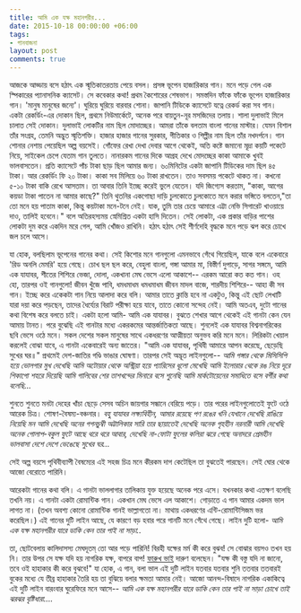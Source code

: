 ```yaml
---
title: আমি এক যক্ষ মহানগরীর...
date: 2015-10-18 00:00:00 +06:00
tags:
- গানবাজনা
layout: post
comments: true
---
```


আজকে আড্ডায় বসে হঠাৎ এক স্মৃতিকাতরতায় পেয়ে বসল। প্রসঙ্গ ভূপেন হাজারিকার গান। মনে পড়ে গেল এক স্পিকারের প্যানাসনিক ক্যাসেট। সে কবেকার কথা! প্রথম কৈশোরের শেষভাগ। সমস্তদিন ফাঁকে ফাঁকে ভূপেন হাজারিকার গান। 'মানুষ মানুষের জন্যে'। ঘুরিয়ে ঘুরিয়ে বারবার শোনা। জাপানি টিডিকে ক্যাসেটে যত্নে রেকর্ড করা সব গান। একটা রেকর্ডিং-এর দোকান ছিল, প্রথমে নিউমার্কেটে, অনেক পরে বায়তুন-নূর মসজিদের তলায়। শালা দুলাভাই মিলে চালাত সেই দোকান। দুলাভাই লোকটির নাম ছিল মোদাচ্ছের। আমরা তাঁকে বলতাম বাংলা গানের মাস্টার। যেমন বিশাল তাঁর সংগ্রহ, তেমনি অদ্ভুত স্মৃতিশক্তি। হাজার হাজার গানের সুরকার, গীতিকার ও শিল্পীর নাম ছিল তাঁর নখদর্পনে। গান শোনার নেশায় পেয়েছিল অল্প বয়সেই। গোঁফের রেখা দেখা দেবার আগে থেকেই, অতি কষ্টে জমানো মূদ্রা কয়টি পকেটে নিয়ে, সাইকেল চেপে যেতাম গান তুলতে। নানারকম গানের দিকে আগ্রহ দেখে মোদচ্ছের কাকা আমাকে খুবই ভালবাসতেন। প্রতি ক্যাসেটে পাঁচ টাকা ছাড় ছিল আমার জন্য। ৬০মিনিটের একটা জাপানি টিডিকের দাম ছিল ৪৫ টাকা। আর রেকর্ডিং ফি ২০ টাকা। কাকা সব মিলিয়ে ৬০ টাকা রাখতেন। তাও সবসময় পকেটে থাকত না। কখনো ৫-১০ টাকা বাকি রেখে আসতাম। তা আবার তিনি ইচ্ছে করেই ভুলে যেতেন। যদি জিগ্যেস করতাম, "কাকা, আগের কয়ডা টাকা পাতেন না আমার কাছে?" তিনি থুতনির একগোছা দাড়ি চুলকোতে চুলকোতে মনে করার ভঙ্গিতে বলতেন,"তা তো মনে হয় পাতাম কাকা, কিন্তু কয়টাকা মনে-টনে নেই। যাক, তুমি তার চেয়ে আমারে এট্টা নেভি সিগারেট খাওয়ায়ে দাও, তালিই হবেনে।" বলে অতিরহস্যময় স্নেমিশ্রিত একটা হাসি দিতেন। সেই লোকটা, এক প্রকার বাড়ির পাশের লোকটা দুম করে একদিন মরে গেল, আমি খোঁজও রাখিনি। হঠাৎ হঠাৎ সেই শীর্ণদেহি বৃদ্ধকে মনে পড়ে ঝপ করে চোখে জল চলে আসে।

যা হোক, বলছিলাম ভূপেনের গানের কথা। সেই কিশোর মনে গানগুলো এমনভাবে গেঁথে গিয়েছিল, যাকে বলে একেবারে 'রিড অনলি মেমরি' হয়ে গেছে। চোখ ছল ছল করে, বেহুলা বাংলা, গঙ্গা আমার মা, বিস্তীর্ণ দুপাড়ে, সাগর সঙ্গমে, আমি এক যাযাবর, শীতের শিশিরে ভেজা, দোলা, একখানা মেঘ ভেসে এলো আকাশে-- এরকম আরো কত কত গান। ওহ হো, তারপর ওই গানগুলো! জীবন খুঁজে পাবি, ধমধমাধম ধমধমাধম জীবন মাদল বাজে, শারদীয় শিশিরে-- আহা কী সব গান। ইচ্ছে করে একেকটা গান নিয়ে আলাদা করে বলি। আমার তাতে ক্লান্তি হবে না একটুও, কিন্তু এই ছোট লেখাটি যারা দয়া করে পড়ছেন, তাদের ধৈর্য্যের বিরাট পরীক্ষা হয়ে যাবে, তাতে কোনো সন্দেহ নেই। আমি অতএব, দুটো গানের কথা বিশেষ করে বলতে চাই। একটা হলো আমি- আমি এক যাযাবর। বুঝতে শেখার আগে থেকেই এই গানটা কেন যেন আমায় টানত। পরে বুঝেছি এই গানটার মধ্যে একরকমের আন্তর্জাতিকতা আছে। শুনলেই এক যাযাবর বিশ্বনাগরিকের ছবি ভেসে ওঠে মনে। সকল দেশের সকল মানুষের সাথে একধরণের আত্মীয়তা অনুভব করি মনে মনে। লিরিকটা খেয়াল করলেই বোঝা যাবে, এ গানটা একেবারেই অন্য জাতের। "আমি এক যাযাবর, পৃথিবী আমারে আপন করেছে, ছেড়েছি সুখের ঘর॥" প্রথমেই দেশ-জাতির গণ্ডি ভাঙার ঘোষণা। তারপর সেই অদ্ভূত লাইনগুলো--
_আমি গঙ্গার থেকে মিসিসিপি হয়ে ভোলগার মুখ দেখেছি_
_আমি অটোয়ার থেকে অস্ট্রিয়া হয়ে প্যারিসের ধূলো মেখেছি_
_আমি ইলোরার থেকে রঙ নিয়ে দূরে শিকাগো শহরে দিয়েছি_
_আমি গালিবের শের তাশখন্দের মিনারে বসে শুনেছি_
_আমি মার্কটোয়েনের সমাধিতে বসে বর্গীর কথা বলেছি..._

শুনতে শুনতে মনটা দেহের খাঁচা ছেড়ে সেসব অচিন জায়গার সন্ধানে বেরিয়ে পড়ে। তার পরের লাইনগুলোতেই ফুটে ওঠে আরেক চিত্র। শোষণ-বৈষম্য-বঞ্চনার।
_বহু যাযাবর লক্ষ্যবিহীন, আমার রয়েছে পণ_
_রঙের খনি যেখানে দেখেছি রাঙিয়ে নিয়েছি মন_
_আমি দেখেছি অনের গগনচুম্বী অট্টালিকার সারি_
_তার ছায়াতেই দেখেছি অনেক গৃহহীন নরনারী_
_আমি দেখেছি অনেক গোলাপ-বকুল ফুটে আছে থরে থরে_
_আবার, দেখেছি না-ফোটা ফুলের কলিরা ঝরে গেছে অনাদরে_
_প্রেমহীন ভালবাসা দেশে দেশে ভেঙেছে সুখের ঘর..._

সেই অল্প বয়সে পৃথিবীব্যাপী বৈষম্যের এই সহজ চিত্র মনে কীরকম দাগ কেটেছিল তা বুঝতেই পারছেন। সেই ঘোর থেকে আজো বেরোতে পারিনি।

আরেকটা গানের কথা বলি। এ গানটা ভাললাগার তালিকায় যুক্ত হয়েছে অনেক পরে এসে। যখনকার কথা এতক্ষণ বলেছি তখনি নয়। এ গানটা একটা রোমান্টিক গান। একখান মেঘ ভেসে এল আকাশে। গোড়াতে এ গান আমার একদম ভাল লাগত না। (তখন অবশ্য কোনো রোমান্টিক গানই ভাল্লাগতো না। মাথায় একধরণের এন্টি-রোমান্টিসিজম ভর করেছিল।) এই গানের দুটি লাইন আছে, যে কারণে বড় হবার পরে গানটি মনে গেঁথে গেছে। লাইন দুটি হলো-
_আমি এক যক্ষ মহানগরীর_
_যারে ডাকি কেন তার পাই না সাড়া.._

তা, ছোটবেলায় কালিদাসস্য মেঘদূতম্ তো আর পড়ে পারিনি! বিরহী যক্ষের মর্ম কী করে বুঝব! সে বোঝার বয়সও তখন হয় নি। তার উপর সে যক্ষ যদি হয় নাগরিক যক্ষ, বাপরে বাপ! [ফারুখ ভাই](https://www.facebook.com/farukh.siddhertho "ফারুখ সিদ্ধার্থ") দারুণ বলেছেন। "যক্ষ কী বস্তু যদি না জানো, তবে ওই হাহাকার কী করে বুঝবে!" যা হোক, এ গান, বলা ভাল এই দুটি লাইন যতবার যতবার শুনি ততবার ততবারই বুকের মধ্যে যে তীব্র হাহাকার তৈরি হয় তা বুঝিয়ে বলার ক্ষমতা আমার নেই। আজো আনন্দ-বিষাদে নাগরিক একাকিত্বে এই দুটি লাইন বারংবার ঘুরেফিরে মনে আসে--
_আমি এক যক্ষ মহানগরীর_
_যারে ডাকি কেন তার পাই না সাড়া_
_চোখে তাই ঝরঝর বৃষ্টিধারা...._
